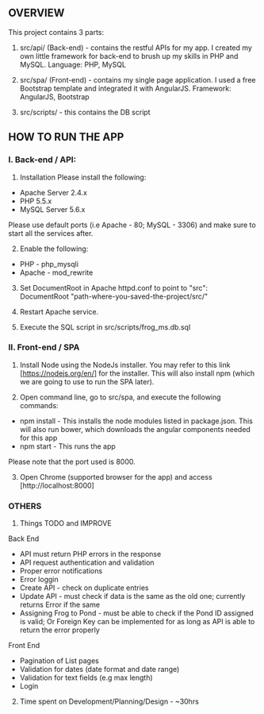 ## OVERVIEW

This project contains 3 parts:
1. src/api/ (Back-end) - contains the restful APIs for my app. I created my own little framework for back-end to brush up my skills in PHP and MySQL. Language: PHP, MySQL

2. src/spa/ (Front-end) - contains my single page application. I used a free Bootstrap template and integrated it with AngularJS. Framework: AngularJS, Bootstrap

3. src/scripts/ - this contains the DB script

## HOW TO RUN THE APP

### I. Back-end / API:
1. Installation
Please install the following:
- Apache Server 2.4.x
- PHP 5.5.x 
- MySQL Server 5.6.x

Please use default ports (i.e Apache - 80; MySQL - 3306) and make sure to start all the services after.

2. Enable the following:
- PHP - php_mysqli
- Apache - mod_rewrite

3. Set DocumentRoot in Apache httpd.conf to point to "src":
DocumentRoot "path-where-you-saved-the-project/src/"

4. Restart Apache service.

5. Execute the SQL script in src/scripts/frog_ms.db.sql


### II. Front-end / SPA
1. Install Node using the NodeJs installer. You may refer to this link [https://nodejs.org/en/] for the installer. This will also install npm (which we are going to use to run the SPA later).

2. Open command line, go to src/spa, and execute the following commands:
- npm install - This installs the node modules listed in package.json. This will also run bower, which downloads the angular components needed for this app 
- npm start - This runs the app

Please note that the port used is 8000.

3. Open Chrome (supported browser for the app) and access [http://localhost:8000]

### OTHERS

1. Things TODO and IMPROVE

Back End
- API must return PHP errors in the response
- API request authentication and validation
- Proper error notifications
- Error loggin
- Create API - check on duplicate entries
- Update API - must check if data is the same as the old one; currently returns Error if the same
- Assigning Frog to Pond - must be able to check if the Pond ID assigned is valid; Or Foreign Key can be implemented for as long as API is able to return the error properly

Front End
- Pagination of List pages
- Validation for dates (date format and date range)
- Validation for text fields (e.g max length)
- Login

2. Time spent on Development/Planning/Design - ~30hrs